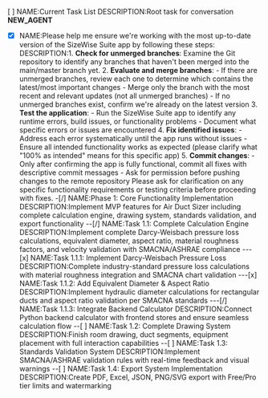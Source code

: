 [ ] NAME:Current Task List DESCRIPTION:Root task for conversation __NEW_AGENT__
-[x] NAME:Please help me ensure we're working with the most up-to-date version of the SizeWise Suite app by following these steps: DESCRIPTION:1. **Check for unmerged branches**: Examine the Git repository to identify any branches that haven't been merged into the main/master branch yet.  2. **Evaluate and merge branches**:     - If there are unmerged branches, review each one to determine which contains the latest/most important changes    - Merge only the branch with the most recent and relevant updates (not all unmerged branches)    - If no unmerged branches exist, confirm we're already on the latest version  3. **Test the application**:    - Run the SizeWise Suite app to identify any runtime errors, build issues, or functionality problems    - Document what specific errors or issues are encountered  4. **Fix identified issues**:    - Address each error systematically until the app runs without issues    - Ensure all intended functionality works as expected (please clarify what "100% as intended" means for this specific app)  5. **Commit changes**:    - Only after confirming the app is fully functional, commit all fixes with descriptive commit messages    - Ask for permission before pushing changes to the remote repository  Please ask for clarification on any specific functionality requirements or testing criteria before proceeding with fixes.
-[/] NAME:Phase 1: Core Functionality Implementation DESCRIPTION:Implement MVP features for Air Duct Sizer including complete calculation engine, drawing system, standards validation, and export functionality
--[/] NAME:Task 1.1: Complete Calculation Engine DESCRIPTION:Implement complete Darcy-Weisbach pressure loss calculations, equivalent diameter, aspect ratio, material roughness factors, and velocity validation with SMACNA/ASHRAE compliance
---[x] NAME:Task 1.1.1: Implement Darcy-Weisbach Pressure Loss DESCRIPTION:Complete industry-standard pressure loss calculations with material roughness integration and SMACNA chart validation
---[x] NAME:Task 1.1.2: Add Equivalent Diameter & Aspect Ratio DESCRIPTION:Implement hydraulic diameter calculations for rectangular ducts and aspect ratio validation per SMACNA standards
---[/] NAME:Task 1.1.3: Integrate Backend Calculator DESCRIPTION:Connect Python backend calculator with frontend stores and ensure seamless calculation flow
--[ ] NAME:Task 1.2: Complete Drawing System DESCRIPTION:Finish room drawing, duct segments, equipment placement with full interaction capabilities
--[ ] NAME:Task 1.3: Standards Validation System DESCRIPTION:Implement SMACNA/ASHRAE validation rules with real-time feedback and visual warnings
--[ ] NAME:Task 1.4: Export System Implementation DESCRIPTION:Create PDF, Excel, JSON, PNG/SVG export with Free/Pro tier limits and watermarking